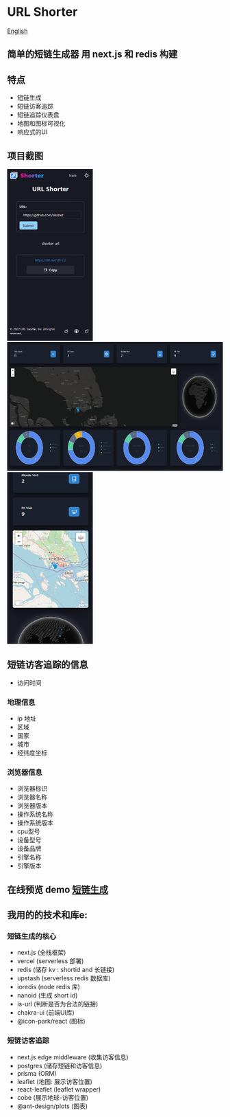 # URL Shorter

[English](README.md)

## 简单的短链生成器 用 next.js 和 redis 构建

## 特点

- 短链生成
- 短链访客追踪
- 短链追踪仪表盘
- 地图和图标可视化
- 响应式的UI

## 项目截图

<img alt="短链生成" src="docs/images/url_shorter_mobile.png" height="400" width="200">
<img alt="短链追踪仪表盘" src="docs/images/track_dashboard_dark_map.png" height="300" width="600">
<img alt="短链追踪仪表盘-移动设备" src="docs/images/track_dashboard_mobile.png" height="400" width="200">

## 短链访客追踪的信息

- 访问时间

### 地理信息

- ip 地址
- 区域
- 国家
- 城市
- 经纬度坐标

### 浏览器信息

- 浏览器标识
- 浏览器名称
- 浏览器版本
- 操作系统名称
- 操作系统版本
- cpu型号
- 设备型号
- 设备品牌
- 引擎名称
- 引擎版本

## 在线预览 demo [短链生成](https://zlz.pw/)

## 我用的的技术和库e:

### 短链生成的核心

- next.js (全栈框架)
- vercel (serverless 部署)
- redis (储存 kv : shortid and 长链接)
- upstash (serverless redis 数据库)
- ioredis (node redis 库)
- nanoid (生成 short id)
- is-url (判断是否为合法的链接)
- chakra-ui (前端UI库)
- @icon-park/react (图标)

### 短链访客追踪

- next.js edge middleware (收集访客信息)
- postgres (储存短链和访客信息)
- prisma (ORM)
- leaflet (地图: 展示访客位置)
- react-leaflet (leaflet wrapper)
- cobe (展示地球-访客位置)
- @ant-design/plots (图表)


